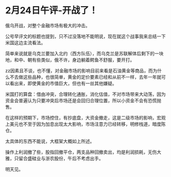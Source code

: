 # 2月24日午评-开战了！

俄乌开战，对整个金融市场​有极大的冲击。



公号早评文的标题也提到，只不过没落地不能明说，现在就这个战事我来总结一下米国这边​主流看法。



简单来说就是乌克兰要加入北约（西方队伍），而乌克兰是苏联解体后剩下的一块地，和中、朝有些类似，​俄不许，身边躺着鳄鱼不舒服，要开打。



zz因素且不谈，也不懂，对金融市场的影响目前来看是石油黄金等商品，而为什么不去做这些品种，也很简单，黄金的定价要素已经和从前不一样，去年一年就可以看出来，即使黄金的市值巨大，但也有一丝​其他嫌疑。



​米国打的算盘：借由冲突，合理转化通胀，消化估值，不对市场带来大动荡，因为资金会普遍认为只要冲突后市场还是会回归合理位置，所以​小资金不会有恐慌抛售。



在这样的预期下，市场控住，有抄底盘，大资金撤走，这是二级市场的影响，宏观上美元也不至于因为加息出现太大影响，​市场注意力已经转移，明修栈道，暗度陈仓。



太具体的东西不能说，大框架​大概如上所述。



操作上利润撤了些，股指回撤平仓，两支品种回撤卖出，均是利润损耗，无伤大雅，只留合盛硅业与​浙农股份，午后不考虑出手。



​明天见。